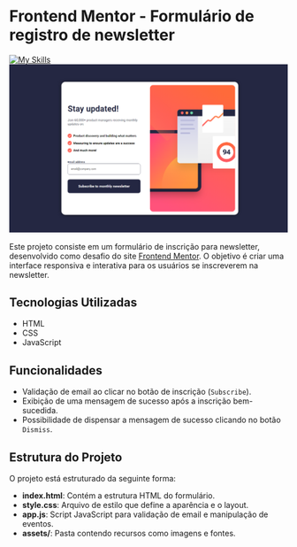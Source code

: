 # Frontend Mentor - Formulário de registro de newsletter
[![My Skills](https://skillicons.dev/icons?i=js,html,css)](https://skillicons.dev)
![Form](/assets/images/form-print.png)

Este projeto consiste em um formulário de inscrição para newsletter, desenvolvido como desafio do site [Frontend Mentor](https://www.frontendmentor.io/). O objetivo é criar uma interface responsiva e interativa para os usuários se inscreverem na newsletter.

## Tecnologias Utilizadas

- HTML
- CSS
- JavaScript

## Funcionalidades

- Validação de email ao clicar no botão de inscrição (`Subscribe`).
- Exibição de uma mensagem de sucesso após a inscrição bem-sucedida.
- Possibilidade de dispensar a mensagem de sucesso clicando no botão `Dismiss`.

## Estrutura do Projeto

O projeto está estruturado da seguinte forma:

- **index.html**: Contém a estrutura HTML do formulário.
- **style.css**: Arquivo de estilo que define a aparência e o layout.
- **app.js**: Script JavaScript para validação de email e manipulação de eventos.
- **assets/**: Pasta contendo recursos como imagens e fontes.
